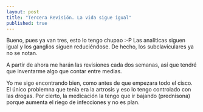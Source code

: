 ```yaml
---
layout: post
title: "Tercera Revisión. La vida sigue igual"
published: true
---
```


Bueno, pues ya van tres, esto lo tengo chupao :-P Las analíticas siguen igual y los ganglios siguen reduciéndose. De hecho, los subclaviculares ya no se notan.

A partir de ahora me harán las revisiones cada dos semanas, así que tendré que inventarme algo que contar entre medias.

Yo me sigo encontrando bien, como antes de que empezara todo el cisco. El único problemna que tenía era la artrosis y eso lo tengo controlado con las drogas. Por cierto, la medicación la tengo que ir bajando (prednisona) porque aumenta el riego de infecciones y no es plan.
